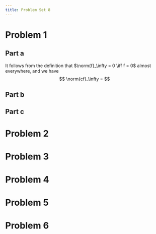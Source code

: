 ```yaml
---
title: Problem Set 8
---
```


# Problem 1

## Part a

It follows from the definition that $\norm{f}_\infty = 0 \iff f = 0$ almost everywhere, and we have
$$
\norm{cf}_\infty =  
$$

## Part b

## Part c

# Problem 2

# Problem 3

# Problem 4

# Problem 5

# Problem 6